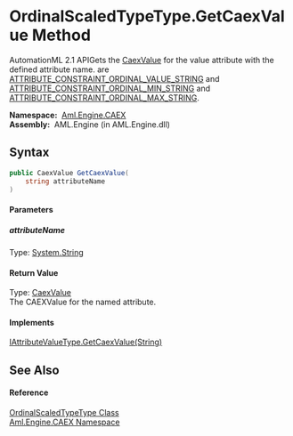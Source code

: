 OrdinalScaledTypeType.GetCaexValue Method
=========================================
AutomationML 2.1 APIGets the [CaexValue][1] for the value attribute with the defined attribute name. are [ATTRIBUTE_CONSTRAINT_ORDINAL_VALUE_STRING][2] and [ATTRIBUTE_CONSTRAINT_ORDINAL_MIN_STRING][3] and [ATTRIBUTE_CONSTRAINT_ORDINAL_MAX_STRING][4].

  **Namespace:**  [Aml.Engine.CAEX][5]  
  **Assembly:**  AML.Engine (in AML.Engine.dll)

Syntax
------

```csharp
public CaexValue GetCaexValue(
	string attributeName
)
```

#### Parameters

##### *attributeName*
Type: [System.String][6]  


#### Return Value
Type: [CaexValue][1]  
The CAEXValue for the named attribute.
#### Implements
[IAttributeValueType.GetCaexValue(String)][7]  


See Also
--------

#### Reference
[OrdinalScaledTypeType Class][8]  
[Aml.Engine.CAEX Namespace][5]  

[1]: ../../Aml.Engine.CAEX.Extensions/CaexValue/README.md
[2]: ../CAEX_CLASSModel_TagNames/ATTRIBUTE_CONSTRAINT_ORDINAL_VALUE_STRING.md
[3]: ../CAEX_CLASSModel_TagNames/ATTRIBUTE_CONSTRAINT_ORDINAL_MIN_STRING.md
[4]: ../CAEX_CLASSModel_TagNames/ATTRIBUTE_CONSTRAINT_ORDINAL_MAX_STRING.md
[5]: ../README.md
[6]: https://docs.microsoft.com/dotnet/api/system.string
[7]: ../IAttributeValueType/GetCaexValue.md
[8]: README.md
[9]: https://www.automationml.org
[10]: ../../icons/logoShade.png